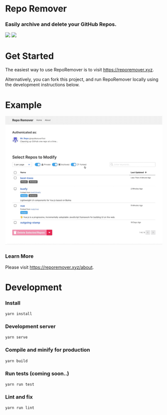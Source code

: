 # Repo Remover
### Easily archive and delete your GitHub Repos.

<p>
  <img src="https://img.shields.io/github/license/moollaza/repo-remover.svg?style=flat-square" />
  <a href="https://reporemover.xyz">
    <img src="https://img.shields.io/website/https/reporemover.xyz.svg?style=flat-square" >
  </a>
</p>

# Get Started
The easiest way to use RepoRemover is to visit https://reporemover.xyz.

Alternatively, you can fork this project, and run RepoRemover locally using the development instructions below.

# Example
![RepoRemover Selection UI](./src/assets/img/reporemover-demo.gif)

### Learn More
Please visit https://reporemover.xyz/about.

# Development

### Install
```
yarn install
```

### Development server
```
yarn serve
```

### Compile and minify for production
```
yarn build
```

### Run tests (coming soon..)
```
yarn run test
```

### Lint and fix
```
yarn run lint
```
